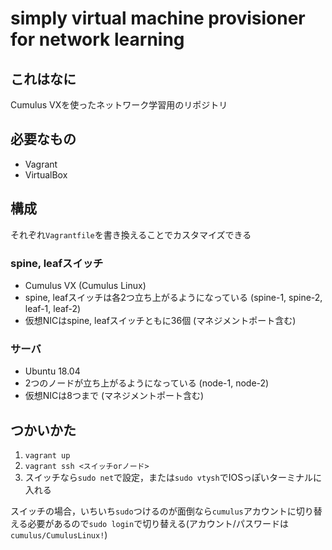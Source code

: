 # simply virtual machine provisioner for network learning

## これはなに

Cumulus VXを使ったネットワーク学習用のリポジトリ

## 必要なもの

-  Vagrant
-  VirtualBox

## 構成

それぞれ`Vagrantfile`を書き換えることでカスタマイズできる

### spine, leafスイッチ

- Cumulus VX (Cumulus Linux)
- spine, leafスイッチは各2つ立ち上がるようになっている (spine-1, spine-2, leaf-1, leaf-2)
- 仮想NICはspine, leafスイッチともに36個 (マネジメントポート含む)

### サーバ

- Ubuntu 18.04
- 2つのノードが立ち上がるようになっている (node-1, node-2)
- 仮想NICは8つまで (マネジメントポート含む)

## つかいかた

1. `vagrant up`
2. `vagrant ssh <スイッチorノード>`
3. スイッチなら`sudo net`で設定，または`sudo vtysh`でIOSっぽいターミナルに入れる

スイッチの場合，いちいち`sudo`つけるのが面倒なら`cumulus`アカウントに切り替える必要があるので`sudo login`で切り替える(アカウント/パスワードは`cumulus/CumulusLinux!`)
